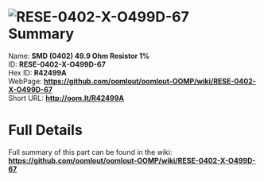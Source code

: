 
![RESE-0402-X-O499D-67](https://github.com/oomlout/oomlout-OOMP/blob/master/parts/RESE-0402-X-O499D-67/RESE-0402-X-O499D-67_420.jpg)   
Summary
=================
  
Name: __SMD (0402) 49.9 Ohm Resistor 1%__    
ID: __RESE-0402-X-O499D-67__   
Hex ID: __R42499A__   
WebPage: __https://github.com/oomlout/oomlout-OOMP/wiki/RESE-0402-X-O499D-67__   
Short URL: __http://oom.lt/R42499A__   

Full Details
==========================
Full summary of this part can be found in the wiki:   
__https://github.com/oomlout/oomlout-OOMP/wiki/RESE-0402-X-O499D-67__    

